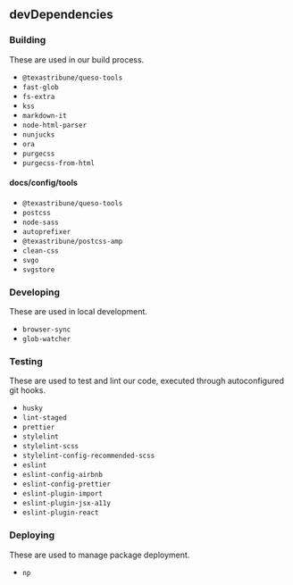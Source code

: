 ## devDependencies

### Building

These are used in our build process.

- `@texastribune/queso-tools`
- `fast-glob`
- `fs-extra`
- `kss`
- `markdown-it`
- `node-html-parser`
- `nunjucks`
- `ora`
- `purgecss`
- `purgecss-from-html`

#### docs/config/tools

- `@texastribune/queso-tools`
- `postcss`
- `node-sass`
- `autoprefixer`
- `@texastribune/postcss-amp`
- `clean-css`
- `svgo`
- `svgstore`

### Developing

These are used in local development.

- `browser-sync`
- `glob-watcher`

### Testing

These are used to test and lint our code, executed through autoconfigured git hooks.

- `husky`
- `lint-staged`
- `prettier`
- `stylelint`
- `stylelint-scss`
- `stylelint-config-recommended-scss`
- `eslint`
- `eslint-config-airbnb`
- `eslint-config-prettier`
- `eslint-plugin-import`
- `eslint-plugin-jsx-a11y`
- `eslint-plugin-react`

### Deploying

These are used to manage package deployment.

- `np`
